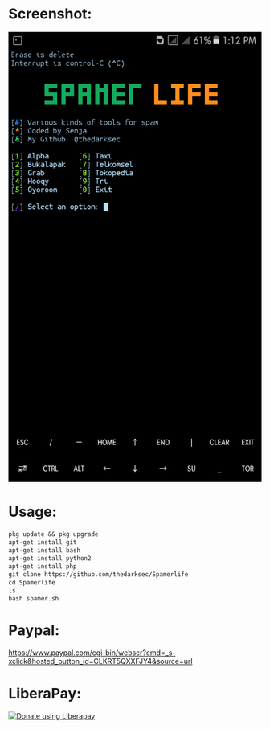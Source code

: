# Screenshot:
![](./Screenshot.png)
# Usage:
```
pkg update && pkg upgrade
apt-get install git
apt-get install bash
apt-get install python2
apt-get install php
git clone https://github.com/thedarksec/Spamerlife
cd Spamerlife
ls
bash spamer.sh
```
# Paypal:
https://www.paypal.com/cgi-bin/webscr?cmd=_s-xclick&hosted_button_id=CLKRT5QXXFJY4&source=url
# LiberaPay:
<noscript><a href="https://liberapay.com/thedarksec/donate"><img alt="Donate using Liberapay" src="https://liberapay.com/assets/widgets/donate.svg"></a></noscript>
